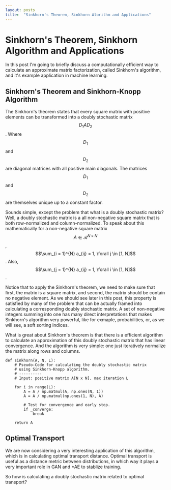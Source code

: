```yaml
---
layout: posts
title:  "Sinkhorn's Theorem, Sinkhorn Alorithm and Applications"
---
```


# Sinkhorn's Theorem, Sinkhorn Algorithm and Applications

In this post I'm going to briefly discuss a computationally efficient way to calculate an approximate matrix factorization, called Sinkhorn's algorithm, and it's example application in machine learning.

## Sinkhorn's Theorem and Sinkhorn-Knopp Algorithm

The Sinkhorn's theorem states that every square matrix with positive elements can be transformed into a doubly stochastic matrix $$D_1AD_2$$. Where $$D_1$$ and $$D_2$$ are diagonal matrices with all positive main diagonals. The matrices $$D_1$$ and $$D_2$$ are themselves unique up to a constant factor.

Sounds simple, except the problem that what is a doubly stochastic matrix? Well, a doubly stochastic matrix is a all non-negative square matrix that is both row-normalized and column-normalized. To speak about this mathematically for a non-negative square matrix $$A \in \mathcal{R}^{N \times N}$$, $$\sum_{i = 1}^{N} a_{ij} = 1, \forall j \in [1, N]$$. Also, $$\sum_{j = 1}^{N} a_{ij} = 1, \forall i \in [1, N]$$.

Notice that to apply the Sinkhorn's theorem, we need to make sure that first, the matrix is a square matrix, and second, the matrix should be contain no negative element. As we should see later in this post, this property is satisfied by many of the problem that can be actually framed into calculating a corresponding doubly stochastic matrix. A set of non-negative integers summing into one has many direct interpretations that makes Sinkhorn's algorithm very powerful, like for
exmaple, probabilities, or, as we will see, a soft sorting indices.

What is great about Sinkhorn's theorem is that there is a efficient algorithm to calculate an approximation of this doubly stochastic matrix that has linear convergence. And the algorithm is very simple: one just iteratively normalize the matrix along rows and columns.

```python3
def sinkhorn(A, N, L):
    # Pseudo-Code for calculating the doubly stochastic matrix
    # using Sinkhorn-Knopp algorithm.
    # ----------
    # Input: positive matrix A[N x N], max iteration L

    for i in range(L):
        A = A / np.matmul(A, np.ones(N, 1))
        A = A / np.matmul(np.ones(1, N), A)

        # Test for convergence and early stop.
        if _converge:
            break

    return A
```

## Optimal Transport

We are now considering a very interesting application of this algorithm, which is in calculating optimal transport distance. Optimal transport is useful as a distance metric between distributions, in which way it plays a very important role in GAN and \*AE to stablize training.

So how is calculating a doubly stochastic matrix related to optimal transport?
